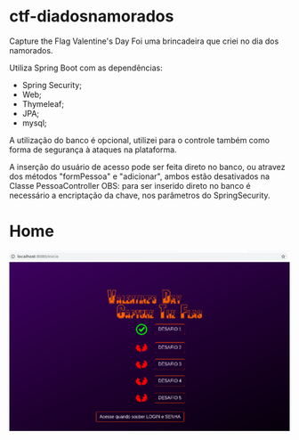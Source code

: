 # ctf-diadosnamorados

Capture the Flag Valentine's Day
Foi uma brincadeira que criei no dia dos namorados.

Utiliza Spring Boot com as dependências:
 - Spring Security;
 - Web;
 - Thymeleaf;
 - JPA;
 - mysql;
 
A utilização do banco é opcional, utilizei para o controle também como forma de segurança à ataques na plataforma.

A inserção do usuário de acesso pode ser feita direto no banco, ou atravez dos métodos "formPessoa" e "adicionar", ambos estão desativados na Classe PessoaController
OBS: para ser inserido direto no banco é necessário a encriptação da chave, nos parâmetros do SpringSecurity.

# Home
![Screenshot](home-ctf.png)
